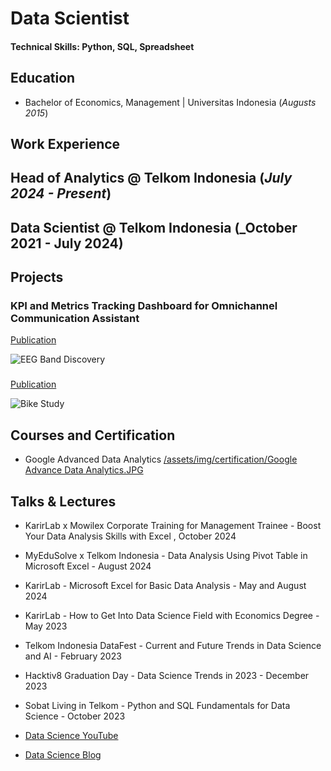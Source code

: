 # Data Scientist

#### Technical Skills: Python, SQL, Spreadsheet

## Education
- Bachelor of Economics, Management | Universitas Indonesia (_Augusts 2015_)

## Work Experience
**Head of Analytics @ Telkom Indonesia (_July 2024 - Present_)**
- 

**Data Scientist @ Telkom Indonesia (_October 2021 - July 2024)**
-

## Projects

### KPI and Metrics Tracking Dashboard for Omnichannel Communication Assistant
[Publication]()



![EEG Band Discovery](/assets/img/eeg_band_discovery.jpeg)

### 
[Publication]()



![Bike Study](/assets/img/bike_study.jpeg)


## Courses and Certification

- Google Advanced Data Analytics [/assets/img/certification/Google Advance Data Analytics.JPG](url)

## Talks & Lectures
- KarirLab x Mowilex Corporate Training for Management Trainee - Boost Your Data Analysis Skills with Excel , October 2024
- MyEduSolve x Telkom Indonesia - Data Analysis Using Pivot Table in Microsoft Excel - August 2024
- KarirLab - Microsoft Excel for Basic Data Analysis - May and August 2024
- KarirLab - How to Get Into Data Science Field with Economics Degree - May 2023
- Telkom Indonesia DataFest - Current and Future Trends in Data Science and AI - February 2023
- Hacktiv8 Graduation Day - Data Science Trends in 2023 - December 2023
- Sobat Living in Telkom - Python and SQL Fundamentals for Data Science - October 2023

- [Data Science YouTube](https://www.youtube.com/@anaswicaksono1123)



- [Data Science Blog](https://medium.com/@anas.wicaksono25)
